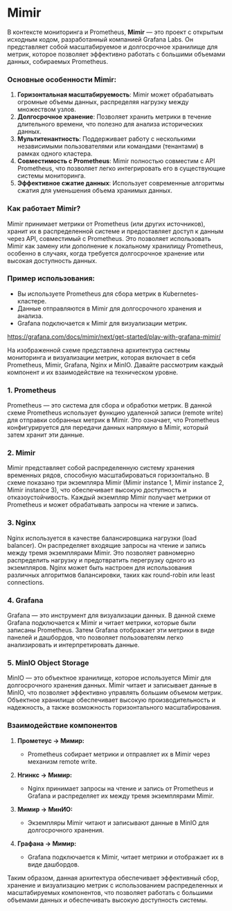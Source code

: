 # Mimir

В контексте мониторинга и Prometheus, **Mimir** — это проект с открытым исходным кодом, разработанный компанией Grafana Labs. Он представляет собой масштабируемое и долгосрочное хранилище для метрик, которое позволяет эффективно работать с большими объемами данных, собираемых Prometheus.

### Основные особенности Mimir:
1. **Горизонтальная масштабируемость**: Mimir может обрабатывать огромные объемы данных, распределяя нагрузку между множеством узлов.
2. **Долгосрочное хранение**: Позволяет хранить метрики в течение длительного времени, что полезно для анализа исторических данных.
3. **Мультитенантность**: Поддерживает работу с несколькими независимыми пользователями или командами (тенантами) в рамках одного кластера.
4. **Совместимость с Prometheus**: Mimir полностью совместим с API Prometheus, что позволяет легко интегрировать его в существующие системы мониторинга.
5. **Эффективное сжатие данных**: Использует современные алгоритмы сжатия для уменьшения объема хранимых данных.

### Как работает Mimir?
Mimir принимает метрики от Prometheus (или других источников), хранит их в распределенной системе и предоставляет доступ к данным через API, совместимый с Prometheus. Это позволяет использовать Mimir как замену или дополнение к локальному хранилищу Prometheus, особенно в случаях, когда требуется долгосрочное хранение или высокая доступность данных.

### Пример использования:
- Вы используете Prometheus для сбора метрик в Kubernetes-кластере.
- Данные отправляются в Mimir для долгосрочного хранения и анализа.
- Grafana подключается к Mimir для визуализации метрик.


https://grafana.com/docs/mimir/next/get-started/play-with-grafana-mimir/


На изображенной схеме представлена архитектура системы мониторинга и визуализации метрик, которая включает в себя Prometheus, Mimir, Grafana, Nginx и MinIO. Давайте рассмотрим каждый компонент и их взаимодействие на техническом уровне.

### 1. Prometheus
Prometheus — это система для сбора и обработки метрик. В данной схеме Prometheus использует функцию удаленной записи (remote write) для отправки собранных метрик в Mimir. Это означает, что Prometheus конфигурируется для передачи данных напрямую в Mimir, который затем хранит эти данные.

### 2. Mimir
Mimir представляет собой распределенную систему хранения временных рядов, способную масштабироваться горизонтально. В схеме показано три экземпляра Mimir (Mimir instance 1, Mimir instance 2, Mimir instance 3), что обеспечивает высокую доступность и отказоустойчивость. Каждый экземпляр Mimir получает метрики от Prometheus и может обрабатывать запросы на чтение и запись.

### 3. Nginx
Nginx используется в качестве балансировщика нагрузки (load balancer). Он распределяет входящие запросы на чтение и запись между тремя экземплярами Mimir. Это позволяет равномерно распределить нагрузку и предотвратить перегрузку одного из экземпляров. Nginx может быть настроен для использования различных алгоритмов балансировки, таких как round-robin или least connections.

### 4. Grafana
Grafana — это инструмент для визуализации данных. В данной схеме Grafana подключается к Mimir и читает метрики, которые были записаны Prometheus. Затем Grafana отображает эти метрики в виде панелей и дашбордов, что позволяет пользователям легко анализировать и интерпретировать данные.

### 5. MinIO Object Storage
MinIO — это объектное хранилище, которое используется Mimir для долгосрочного хранения данных. Mimir читает и записывает данные в MinIO, что позволяет эффективно управлять большим объемом метрик. Объектное хранилище обеспечивает высокую производительность и надежность, а также возможность горизонтального масштабирования.

### Взаимодействие компонентов

1. **Прометеус -> Мимир:**
   - Prometheus собирает метрики и отправляет их в Mimir через механизм remote write.
   
2. **Нгинкс -> Мимир:**
   - Nginx принимает запросы на чтение и запись от Prometheus и Grafana и распределяет их между тремя экземплярами Mimir.
   
3. **Мимир -> МинИО:**
   - Экземпляры Mimir читают и записывают данные в MinIO для долгосрочного хранения.
   
4. **Графана -> Мимир:**
   - Grafana подключается к Mimir, читает метрики и отображает их в виде дашбордов.

Таким образом, данная архитектура обеспечивает эффективный сбор, хранение и визуализацию метрик с использованием распределенных и масштабируемых компонентов, что позволяет работать с большими объемами данных и обеспечивать высокую доступность системы.
